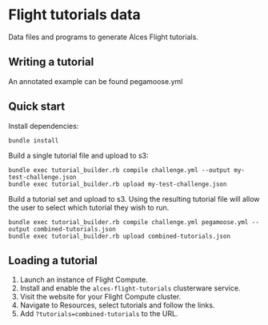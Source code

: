 # Flight tutorials data

Data files and programs to generate Alces Flight tutorials.

## Writing a tutorial

An annotated example can be found pegamoose.yml

## Quick start

Install dependencies:

```
bundle install
```

Build a single tutorial file and upload to s3:

```
bundle exec tutorial_builder.rb compile challenge.yml --output my-test-challenge.json
bundle exec tutorial_builder.rb upload my-test-challenge.json
```

Build a tutorial set and upload to s3.  Using the resulting tutorial file will
allow the user to select which tutorial they wish to run.

```
bundle exec tutorial_builder.rb compile challenge.yml pegamoose.yml --output combined-tutorials.json
bundle exec tutorial_builder.rb upload combined-tutorials.json
```

## Loading a tutorial

 1. Launch an instance of Flight Compute.
 2. Install and enable the `alces-flight-tutorials` clusterware service.
 3. Visit the website for your Flight Compute cluster.
 4. Navigate to Resources, select tutorials and follow the links.
 5. Add `?tutorials=combined-tutorials` to the URL.
